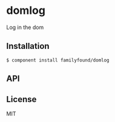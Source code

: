 
# domlog

  Log in the dom

## Installation

    $ component install familyfound/domlog

## API

   

## License

  MIT
